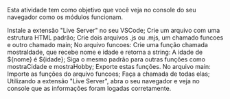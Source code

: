 Esta atividade tem como objetivo que você veja no console do seu navegador como os módulos funcionam.

Instale a extensão "Live Server" no seu VSCode;
Crie um arquivo com uma estrutura HTML padrão;
Crie dois arquivos .js ou .mjs, um chamado funcoes e outro chamado main;
No arquivo funcoes:
Crie uma função chamada mostraIdade, que recebe nome e idade e retorna a string: A idade de ${nome} é ${idade};
Siga o mesmo padrão para outras funções como mostraCidade e mostraHobby;
Exporte estas funções.
No arquivo main:
Importe as funções do arquivo funcoes;
Faça a chamada de todas elas;
Utilizando a extensão "Live Server", abra o seu navegador e veja no console que as informações foram logadas corretamente.